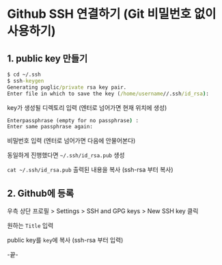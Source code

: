 # Github SSH 연결하기 (Git 비밀번호 없이 사용하기)

## 1. public key 만들기
```cmd
$ cd ~/.ssh
$ ssh-keygen
Generating puglic/private rsa key pair.
Enter file in which to save the key (/home/username//.ssh/id_rsa):
```
key가 생성될 디렉토리 입력 (엔터로 넘어가면 현재 위치에 생성)

```cmd
Enterpassphrase (empty for no passphrase) :
Enter same passphrase again:
```
비밀번호 입력 (엔터로 넘어가면 다음에 안물어본다)

동일하게 진행했다면 `~/.ssh/id_rsa.pub` 생성

`cat ~/.ssh/id_rsa.pub` 출력된 내용을 복사 (ssh-rsa 부터 복사)

## 2. Github에 등록

우측 상단 프로필 > Settings > SSH and GPG keys > New SSH key 클릭

원하는 `Title` 입력

public key를 `key`에 복사 (ssh-rsa 부터 입력)

-끝-




